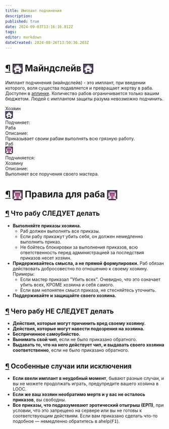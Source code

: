 ```yaml
---
title: Имплант подчинения
description: 
published: true
date: 2024-09-03T13:16:16.812Z
tags: 
editor: markdown
dateCreated: 2024-08-26T13:50:36.203Z
---
```


<h1><a class="toc-anchor" href="#майндслейв">¶</a> <img src="/master.png" alt="master.png" width="32" style="vertical-align: middle;"> Майндслейв <img src="/master.png" alt="master.png" width="32" style="vertical-align: middle;">
</h1>
<div class="container">
  <div class="text">
    <p>Имплант подчинения (майндслейв) - это имплант, при введении которого, воля существа подавляется и превращает жертву в раба. Доступен в <a href="/guides/uplink" class="is-internal-link is-valid-page">аплинке</a>. Количество рабов ограничивается только вашим бюджетом. Людей с имплантом защиты разума невозможно подчинить. </p>
  </div>

  <div class="rolescontainer">
    <div class="role">
      <div class="rolename">Хозяин</div>
      <div class="roleimg"><img src="/master.png" alt="master.png"></div>
      <div class="roleheadlabel">Подчиняет:</div>
      <div class="rolehead">Раба</div>
      <div class="roledesclabel">Описание:</div>
      <div class="roledesc">Приказывает своим рабам выполнять всю грязную работу.</div>
    </div>
    <div class="role">
      <div class="rolename">Раб</div>
      <div class="roleimg"><img src="/slave.png" alt="slave.png"></div>
      <div class="roleheadlabel">Подчиняется:</div>
      <div class="rolehead">Хозяину</div>
      <div class="roledesclabel">Описание:</div>
      <div class="roledesc">Выполняет все поручения своего мастера.</div>
    </div>
  </div>
</div><div>

</div><p>
</p><h1 id="правила-для-раба" class="toc-header"><a class="toc-anchor" href="#правила-для-раба">¶</a> <img src="/slave.png" alt="slave.png" width="32" style="vertical-align: middle;"> Правила для раба <img src="/slave.png" alt="slave.png" width="32" style="vertical-align: middle;"></h1>
<h2 id="что-рабу-следует-делать" class="toc-header"><a class="toc-anchor" href="#что-рабу-следует-делать">¶</a> Что рабу <b>СЛЕДУЕТ</b> делать</h2>
<ul>
    <li><b>Выполняйте приказы хозяина.</b>
        <ul>
            <li>Раб должен выполнять все приказы.</li>
            <li>Если рабу прикажут убить себя, он должен немедленно выполнить приказ.</li>
            <li>Не бойтесь блокировки за выполнения приказов, всю ответственность перед администрацией за последствия приказов несет хозяин.</li>
        </ul>
    </li>
    <li><b>Придерживайтесь смысла, а не прямой формулировки.</b> Раб обязан действовать добросовестно по отношению к своему хозяину. Примеры:
        <ul>
            <li>Если мастер приказал "Убить всех". Очевидно, что это означает убить всех, КРОМЕ хозяина и себя самого.</li>
            <li>Если вам непонятен смысл приказа, не стесняйтесь уточнить.</li>
        </ul>
    </li>
    <li><b>Поддерживайте и защищайте своего хозяина.</b></li>
</ul><div>

</div><h2 id="чего-рабу-не-следует-делать" class="toc-header"><a class="toc-anchor" href="#чего-рабу-не-следует-делать">¶</a> Чего рабу <b>НЕ СЛЕДУЕТ</b> делать</h2>
<ul>
    <li><b>Действия, которые могут причинить вред своему хозяину.</b></li>
    <li><b>Действия, которые могут навести подозрения на хозяина.</b></li>
    <li><b>Беспричинное самоубийство.</b></li>
    <li><b>Вынимать свой чип</b>, если не было приказано обратного.</li>
    <li><b>Выдавать то, что на него действует чип, и выдавать своего хозяина соответственно</b>, если не было приказано обратного.</li>
</ul><div>

</div><h2 id="особенные-случаи-или-исключения" class="toc-header"><a class="toc-anchor" href="#особенные-случаи-или-исключения">¶</a> Особенные случаи или исключения</h2>
<ul>
    <li><b>Если ввели имплант в неудобный момент</b>, бывают разные случаи, и вы не можете продолжать играть, предупредите вашего хозяина в LOOC.</li>
    <li><b>Если же ваш хозяин необратимо мертв и у вас не осталось приказов</b>, вы свободны.</li>
    <li><b>Все приказы, что подразумевают эротический отыгрыш (ЕРП)</b>, при условии, что это запрещено на сервере или вы не готовы к соответствующим действиям. Если вам приказано сделать что-то подобное — немедленно обратитесь в ahelp(<kbd>F1</kbd>).</li>
</ul>
</div>